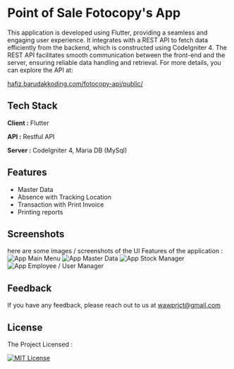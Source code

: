 
# Point of Sale Fotocopy's App

This application is developed using Flutter, providing a seamless and engaging user experience. It integrates with a REST API to fetch data efficiently from the backend, which is constructed using CodeIgniter 4. The REST API facilitates smooth communication between the front-end and the server, ensuring reliable data handling and retrieval. For more details, you can explore the API at:

[hafiz.barudakkoding.com/fotocopy-api/public/](https://hafiz.barudakkoding.com/fotocopy-api/public/produk)

## Tech Stack

**Client :** Flutter

**API :** Restful API

**Server :** CodeIgniter 4, Maria DB (MySql)


## Features

- Master Data
- Absence with Tracking Location
- Transaction with Print Invoice
- Printing reports


## Screenshots
here are some images / screenshots of the UI Features of the application :
![App Main Menu](https://barudakkoding.com/barudakkoding.storage.com/repo/images/main-menu.jpeg)
![App Master Data](https://barudakkoding.com/barudakkoding.storage.com/repo/images/master-data.jpeg)
![App Stock Manager](https://barudakkoding.com/barudakkoding.storage.com/repo/images/stok-manager.jpeg)
![App Employee / User Manager](https://barudakkoding.com/barudakkoding.storage.com/repo/images/employee-manager.jpeg)
## Feedback

If you have any feedback, please reach out to us at wawprjct@gmail.com


## License

The Project Licensed : 

[![MIT License](https://img.shields.io/badge/License-MIT-green.svg)](https://github.com/mwahyudihd/fotocopy-app2/tree/master?tab=MIT-1-ov-file)


